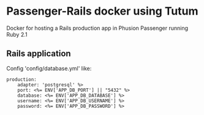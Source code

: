 # Passenger-Rails docker using Tutum
Docker for hosting a Rails production app in Phusion Passenger running Ruby 2.1

## Rails application
Config 'config/database.yml' like:

    production:
        adapter: 'postgresql' %>
        port: <%= ENV['APP_DB_PORT'] || "5432" %>
        database: <%= ENV['APP_DB_DATABASE'] %>
        username: <%= ENV['APP_DB_USERNAME'] %>
        password: <%= ENV['APP_DB_PASSWORD'] %> 

